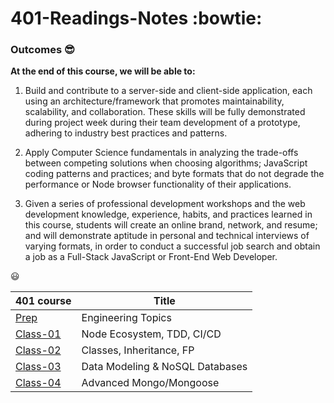 # 401-Readings-Notes :bowtie:

### Outcomes :sunglasses:

**At the end of this course, we will be able to:**

1. Build and contribute to a server-side and client-side application, each using an architecture/framework that promotes maintainability, scalability, and collaboration. These skills will be fully demonstrated during project week during their team development of a prototype, adhering to industry best practices and patterns.

1. Apply Computer Science fundamentals in analyzing the trade-offs between competing solutions when choosing algorithms; JavaScript coding patterns and practices; and byte formats that do not degrade the performance or Node browser functionality of their applications.

1. Given a series of professional development workshops and the web development knowledge, experience, habits, and practices learned in this course, students will create an online brand, network, and resume; and will demonstrate aptitude in personal and technical interviews of varying formats, in order to conduct a successful job search and obtain a job as a Full-Stack JavaScript or Front-End Web Developer.

:smiley:

| 401 course                                                              | Title                           |
| ----------------------------------------------------------------------- | ------------------------------- |
| [Prep](https://yasminadaileh1.github.io/401-reading-notes/prep)         | Engineering Topics              |
| [Class-01](https://yasminadaileh1.github.io/401-reading-notes/class-01) | Node Ecosystem, TDD, CI/CD      |
| [Class-02](https://yasminadaileh1.github.io/401-reading-notes/class-02) | Classes, Inheritance, FP        |
| [Class-03](https://yasminadaileh1.github.io/401-reading-notes/class-03) | Data Modeling & NoSQL Databases |
| [Class-04](https://yasminadaileh1.github.io/401-reading-notes/class-04) | Advanced Mongo/Mongoose         |
